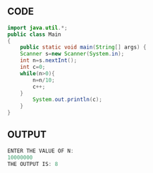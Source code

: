 ## CODE

````JAVA
import java.util.*;
public class Main
{
	public static void main(String[] args) {
	Scanner s=new Scanner(System.in);
	int n=s.nextInt();
	int c=0;
	while(n>0){
	    n=n/10;
	    c++;
	}
		System.out.println(c);
	}
}
````

## OUTPUT

````JAVA
ENTER THE VALUE OF N: 
10000000
THE OUTPUT IS: 8

````
